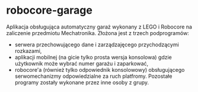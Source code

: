 # robocore-garage
Aplikacja obsługująca automatyczny garaż wykonany z LEGO i Robocore na zaliczenie przedmiotu Mechatronika. Złożona jest z trzech podprogramów:
- serwera przechowującego dane i zarządzajęcego przychodzącymi rozkazami,
- aplikacji mobilnej (na gicie tylko prosta wersja konsolowa) gdzie użytkownik może wybrać numer garażu i zaparkować,
- robocore'a (również tylko odpowiednik konsolowowy) obsługującego serwomechanizmy odpowiedzialne za ruch platfromy.
Pozostałe programy zostały wykonane przez inne osoby z grupy.
